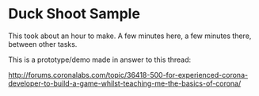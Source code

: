 Duck Shoot Sample
============
This took about an hour to make.  A few minutes here, a few minutes there, between other tasks.

This is a prototype/demo made in answer to this thread:

http://forums.coronalabs.com/topic/36418-500-for-experienced-corona-developer-to-build-a-game-whilst-teaching-me-the-basics-of-corona/